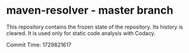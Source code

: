 # maven-resolver - master branch

This repository contains the frozen state of the repository.
Its history is cleared. It is used only for static code
analysis with Codacy.

Commit Time: 1729821617